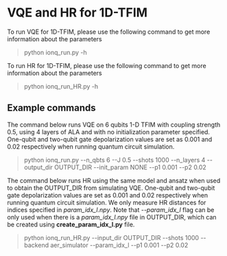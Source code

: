 # VQE and HR for 1D-TFIM
To run VQE for 1D-TFIM, please use the following command to get more information about the parameters
> python ionq_run.py -h

To run HR for 1D-TFIM, please use the following command to get more information about the parameters
> python ionq_run_HR.py -h

## Example commands

The command below runs VQE on 6 qubits 1-D TFIM with coupling strength 0.5, using 4 layers of ALA and with no initialization parameter specified.
One-qubit and two-qubit gate depolarization values are set as 0.001 and 0.02 respectively when running quantum circuit simulation.

> python ionq_run.py --n_qbts 6 --J 0.5 --shots 1000 --n_layers 4 --output_dir OUTPUT_DIR --init_param NONE --p1 0.001 --p2 0.02

The command below runs HR using the same model and ansatz when used to obtain the OUTPUT_DIR from simulating VQE.
One-qubit and two-qubit gate depolarization values are set as 0.001 and 0.02 respectively when running quantum circuit simulation.
We only measure HR distances for indices specified in *param_idx_l.npy*.
Note that *--param_idx_l* flag can be only used when there is a *param_idx_l.npy* file in OUTPUT_DIR, which can be created using **create_param_idx_l.py** file.

> python ionq_run_HR.py --input_dir OUTPUT_DIR --shots 1000 --backend aer_simulator --param_idx_l --p1 0.001 --p2 0.02 
